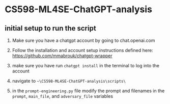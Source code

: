 # CS598-ML4SE-ChatGPT-analysis

## initial setup to run the script
1. Make sure you have a chatgpt account by going to chat.openai.com

2. Follow the installation and account setup instructions defined here:
https://github.com/mmabrouk/chatgpt-wrapper

3. make sure you have run `chatgpt install` in the terminal to log into the account

4. navigate to `~\CS598-ML4SE-ChatGPT-analysis\scripts\`

5. in the `prompt-engineering.py` file modify the prompt and filenames in the `prompt`, `main_file`, and `adversary_file` variables


